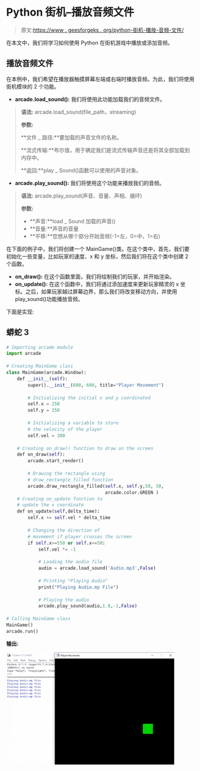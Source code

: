 # Python 街机–播放音频文件

> 原文:[https://www . geesforgeks . org/python-街机-播放-音频-文件/](https://www.geeksforgeeks.org/python-arcade-playing-audio-file/)

在本文中，我们将学习如何使用 Python 在街机游戏中播放或添加音频。

## 播放音频文件

在本例中，我们希望在播放器触摸屏幕左端或右端时播放音频。为此，我们将使用街机模块的 2 个功能。

*   **arcade.load_sound():** 我们将使用此功能加载我们的音频文件。

> **语法:** arcade.load_sound(file_path，streaming)
> 
> **参数:**
> 
> **文件 _ 路径:**要加载的声音文件的名称。
> 
> **流式传输:**布尔值，用于确定我们是流式传输声音还是将其全部加载到内存中。
> 
> **返回:**play _ Sound()函数可以使用的声音对象。

*   **arcade.play_sound():** 我们将使用这个功能来播放我们的音频。

> **语法:** arcade.play_sound(声音、音量、声相、循环)
> 
> **参数:**
> 
> *   **声音:**load _ Sound 加载的声音()
> *   **音量:**声音的音量
> *   **平移:**您想从哪个部分开始音频(-1=左，0=中，1=右)

在下面的例子中，我们将创建一个 MainGame()类。在这个类中，首先，我们要初始化一些变量，比如玩家的速度、x 和 y 坐标，然后我们将在这个类中创建 2 个函数。

*   **on_draw():** 在这个函数里面，我们将绘制我们的玩家，并开始渲染。
*   **on_update():** 在这个函数中，我们将通过添加速度来更新玩家精灵的 x 坐标。之后，如果玩家越过屏幕边界，那么我们将改变移动方向，并使用 play_sound()功能播放音频。

下面是实现:

## 蟒蛇 3

```py
# Importing arcade module
import arcade

# Creating MainGame class       
class MainGame(arcade.Window):
    def __init__(self):
        super().__init__(600, 600, title="Player Movement")

        # Initializing the initial x and y coordinated
        self.x = 250 
        self.y = 250

        # Initializing a variable to store
        # the velocity of the player
        self.vel = 300

    # Creating on_draw() function to draw on the screen
    def on_draw(self):
        arcade.start_render()

        # Drawing the rectangle using
        # draw_rectangle_filled function
        arcade.draw_rectangle_filled(self.x, self.y,50, 50,
                                     arcade.color.GREEN )
    # Creating on_update function to
    # update the x coordinate
    def on_update(self,delta_time):
        self.x += self.vel * delta_time

        # Changing the direction of
        # movement if player crosses the screen
        if self.x>=550 or self.x<=50:
            self.vel *= -1

            # Loading the audio file
            audio = arcade.load_sound('Audio.mp3',False)

            # Printing "Playing Audio"
            print("Playing Audio.mp File")

            # Playing the audio
            arcade.play_sound(audio,1.0,-1,False)

# Calling MainGame class       
MainGame()
arcade.run()
```

**输出:**

![](img/9b2a2adc10726b878fb676d5a786ac7b.png)